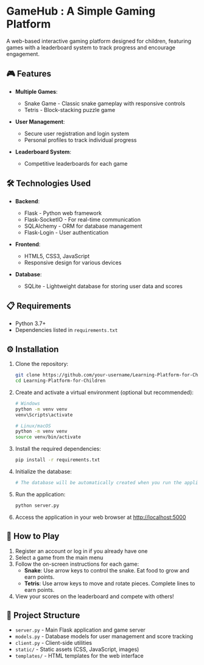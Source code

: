 # GameHub : A Simple Gaming Platform
A web-based interactive gaming platform designed for children, featuring games with a leaderboard system to track progress and encourage engagement.

## 🎮 Features

- **Multiple Games**:
  - Snake Game - Classic snake gameplay with responsive controls
  - Tetris - Block-stacking puzzle game

- **User Management**:
  - Secure user registration and login system
  - Personal profiles to track individual progress

- **Leaderboard System**:
  - Competitive leaderboards for each game

## 🛠️ Technologies Used

- **Backend**:
  - Flask - Python web framework
  - Flask-SocketIO - For real-time communication
  - SQLAlchemy - ORM for database management
  - Flask-Login - User authentication

- **Frontend**:
  - HTML5, CSS3, JavaScript
  - Responsive design for various devices

- **Database**:
  - SQLite - Lightweight database for storing user data and scores

## 📋 Requirements

- Python 3.7+
- Dependencies listed in `requirements.txt`

## ⚙️ Installation

1. Clone the repository:
   ```bash
   git clone https://github.com/your-username/Learning-Platform-for-Children.git
   cd Learning-Platform-for-Children
   ```

2. Create and activate a virtual environment (optional but recommended):
   ```bash
   # Windows
   python -m venv venv
   venv\Scripts\activate

   # Linux/macOS
   python -m venv venv
   source venv/bin/activate
   ```

3. Install the required dependencies:
   ```bash
   pip install -r requirements.txt
   ```

4. Initialize the database:
   ```bash
   # The database will be automatically created when you run the application
   ```

5. Run the application:
   ```bash
   python server.py
   ```

6. Access the application in your web browser at [http://localhost:5000](http://localhost:5000)

## 🎯 How to Play

1. Register an account or log in if you already have one
2. Select a game from the main menu
3. Follow the on-screen instructions for each game:
   - **Snake**: Use arrow keys to control the snake. Eat food to grow and earn points.
   - **Tetris**: Use arrow keys to move and rotate pieces. Complete lines to earn points.
4. View your scores on the leaderboard and compete with others!

## 📁 Project Structure

- `server.py` - Main Flask application and game server
- `models.py` - Database models for user management and score tracking
- `client.py` - Client-side utilities
- `static/` - Static assets (CSS, JavaScript, images)
- `templates/` - HTML templates for the web interface
